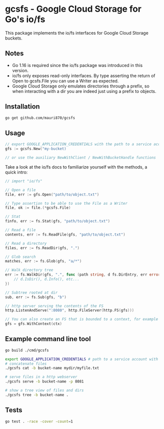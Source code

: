 # gcsfs - Google Cloud Storage for Go's io/fs

This package implements the io/fs interfaces for Google Cloud Storage buckets.

## Notes

- Go 1.16 is required since the io/fs package was introduced in this version.
- io/fs only exposes read-only interfaces. By type asserting the return of Open to gcsfs.File you can use a Writer as expected.
- Google Cloud Storage only emulates directories through a prefix, so when interacting with a dir you are indeed just using a prefix to objects.

## Installation

```bash
go get github.com/mauri870/gcsfs
```

## Usage

```go
// export GOOGLE_APPLICATION_CREDENTIALS with the path to a service account
gfs := gcsfs.New("my-bucket)

// or use the auxiliary NewWithClient / NewWithBucketHandle functions
```

Take a look at the io/fs docs to familiarize yourself with the methods, a quick intro:

```go
// import "io/fs"

// Open a file
file, err := gfs.Open("path/to/object.txt")

// Type assertion to be able to use the File as a Writer
file, ok := file.(*gcsfs.File)

// Stat
finfo, err := fs.Stat(gfs, "path/to/object.txt")

// Read a file
contents, err := fs.ReadFile(gfs, "path/to/object.txt")

// Read a directory
files, err := fs.ReadDir(gfs, ".")

// Glob search
matches, err := fs.Glob(gfs, "a/*")

// Walk directory tree
err := fs.WalkDir(gfs, ".", func (path string, d fs.DirEntry, err error) error {
	// d.IsDir(), d.Info(), etc...
})

// Subtree rooted at dir
sub, err := fs.Sub(gfs, "b")

// http server serving the contents of the FS
http.ListenAndServe(":8080", http.FileServer(http.FS(gfs)))

// You can also create an FS that is bounded to a context, for example a timeout
gfs = gfs.WithContext(ctx)
```

## Example command line tool

```bash
go build ./cmd/gcsfs

export GOOGLE_APPLICATION_CREDENTIALS # path to a service account with bucket access
# concatenate files
./gcsfs cat -b bucket-name mydir/myfile.txt

# serve files in a http webserver
./gcsfs serve -b bucket-name -p 8081

# show a tree view of files and dirs
./gcsfs tree -b bucket-name .
```

## Tests

```bash
go test . -race -cover -count=1
```
